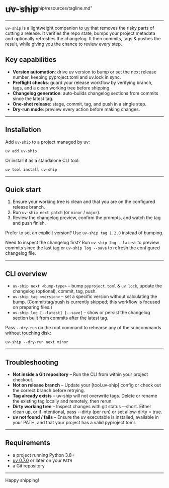 <!-- --8<-- "README.md" -->
# uv-ship
<div style="margin-top:-3rem; display:block;">
--8<-- "src/uv_ship/resources/tagline.md"
</div>

<br>

---
`uv-ship` is a lightweight companion to [uv](https://docs.astral.sh/uv/) that removes the risky parts of cutting a release. It verifies the repo state, bumps your project metadata and optionally refreshes the changelog. It then commits, tags & pushes the result, while giving you the chance to review every step.

## Key capabilities
- **Version automation**: drive uv version to bump or set the next release number, keeping pyproject.toml and uv.lock in sync.
- **Preflight checks**: guard your release workflow by verifying branch, tags, and a clean working tree before shipping.
- **Changelog generation**: auto-builds changelog sections from commits since the latest tag.
- **One-shot release**: stage, commit, tag, and push in a single step.
- **Dry-run mode**: preview every action before making changes.

---
## Installation
Add `uv-ship` to a project managed by uv:

```console
uv add uv-ship
```

Or install it as a standalone CLI tool:

```console
uv tool install uv-ship
```

---
## Quick start
1. Ensure your working tree is clean and that you are on the configured release branch.
2. Run `uv-ship next patch` (or `minor` / `major`).
3. Review the changelog preview, confirm the prompts, and watch the tag and push finish.

Prefer to set an explicit version? Use `uv-ship tag 1.2.0` instead of bumping.

Need to inspect the changelog first? Run `uv-ship log --latest` to preview commits since the last tag or `uv-ship log --save` to refresh the configured changelog file.

---
## CLI overview
- `uv-ship next <bump-type>` – bump `pyproject.toml` & `uv.lock`, update the changelog (optional), commit, tag, push.
- `uv-ship tag <version>` – set a specific version without calculating the bump. (Commit/tag/push is currently skipped; this workflow is focused on preparing files.)
- `uv-ship log [--latest] [--save]` – show or persist the changelog section built from commits after the latest tag.

Pass `--dry-run` on the root command to rehearse any of the subcommands without touching disk:

```console
uv-ship --dry-run next minor
```

---
## Troubleshooting
- **Not inside a Git repository** – Run the CLI from within your project checkout.
- **Not on release branch** – Update your [tool.uv-ship] config or check out the correct branch before retrying.
- **Tag already exists** – uv-ship will not overwrite tags. Delete or rename the existing tag locally and remotely, then rerun.
- **Dirty working tree** – Inspect changes with git status --short. Either clean up, or if intentional, pass --dirty (per run) or set allow-dirty = true.
- **uv not found / fails** – Ensure the uv executable is installed, available in your PATH, and that your project has a valid pyproject.toml.

---
## Requirements
- a project running Python 3.8+
- [uv 0.7.0](https://docs.astral.sh/uv/) or later on your `PATH`
- a Git repository

---

Happy shipping!
